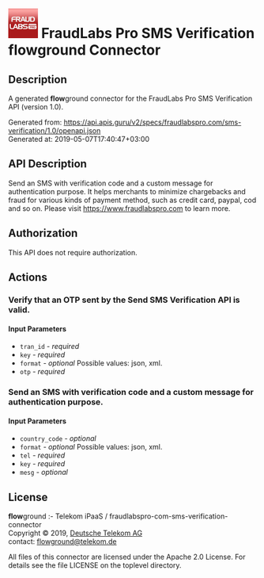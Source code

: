 # ![LOGO](logo.png) FraudLabs Pro SMS Verification **flow**ground Connector

## Description

A generated **flow**ground connector for the FraudLabs Pro SMS Verification API (version 1.0).

Generated from: https://api.apis.guru/v2/specs/fraudlabspro.com/sms-verification/1.0/openapi.json<br/>
Generated at: 2019-05-07T17:40:47+03:00

## API Description

Send an SMS with verification code and a custom message for authentication purpose. It helps merchants to minimize chargebacks and fraud for various kinds of payment method, such as credit card, paypal, cod and so on. Please visit https://www.fraudlabspro.com to learn more.

## Authorization

This API does not require authorization.

## Actions

### Verify that an OTP sent by the Send SMS Verification API is valid.

#### Input Parameters
* `tran_id` - _required_
* `key` - _required_
* `format` - _optional_
    Possible values: json, xml.
* `otp` - _required_

### Send an SMS with verification code and a custom message for authentication purpose.

#### Input Parameters
* `country_code` - _optional_
* `format` - _optional_
    Possible values: json, xml.
* `tel` - _required_
* `key` - _required_
* `mesg` - _optional_

## License

**flow**ground :- Telekom iPaaS / fraudlabspro-com-sms-verification-connector<br/>
Copyright © 2019, [Deutsche Telekom AG](https://www.telekom.de)<br/>
contact: flowground@telekom.de

All files of this connector are licensed under the Apache 2.0 License. For details
see the file LICENSE on the toplevel directory.

